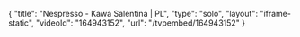 {
    "title": "Nespresso - Kawa Salentina  | PL",
    "type": "solo",
    "layout": "iframe-static",
    "videoId": "164943152",
    "url": "\/tvpembed\/164943152"
}